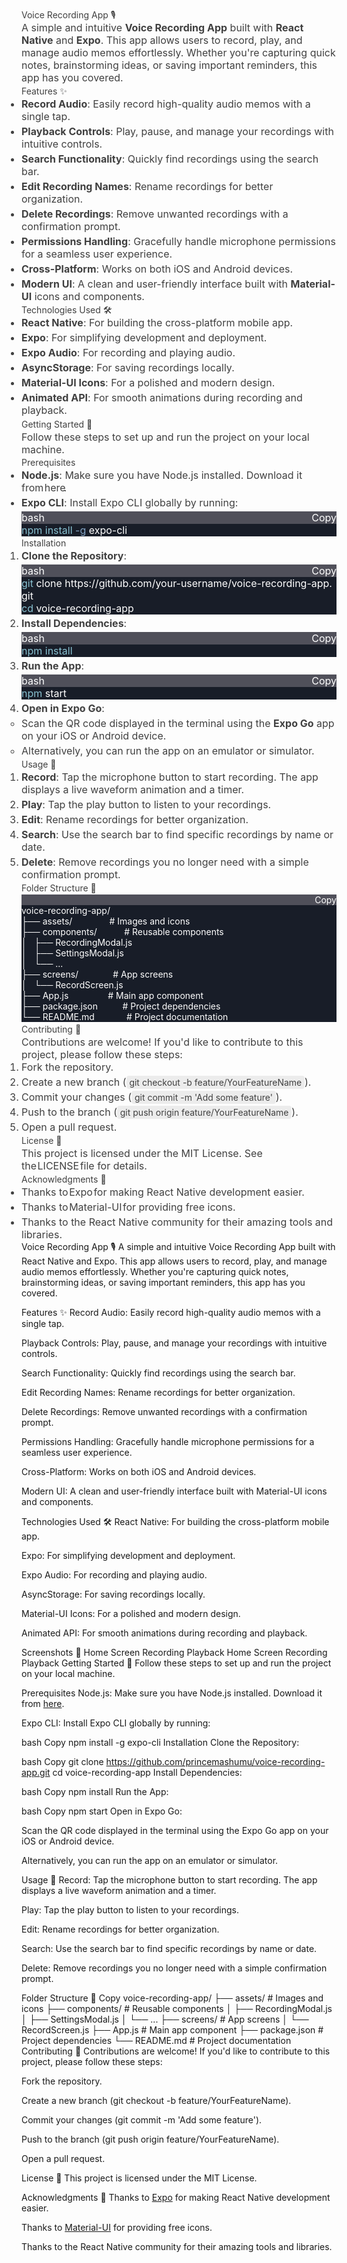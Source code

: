 <html>
<body>
<!--StartFragment--><h1 style="font-weight: var(--ds-font-weight-strong); font-size: calc(var(--ds-md-zoom)*24px); line-height: 1.5; margin: calc(var(--ds-md-zoom)*16px)0 calc(var(--ds-md-zoom)*12px)0; color: rgb(64, 64, 64); font-family: Inter, system-ui, -apple-system, BlinkMacSystemFont, &quot;Segoe UI&quot;, Roboto, &quot;Noto Sans&quot;, Ubuntu, Cantarell, &quot;Helvetica Neue&quot;, Oxygen, &quot;Open Sans&quot;, sans-serif; font-style: normal; font-variant-ligatures: normal; font-variant-caps: normal; letter-spacing: normal; orphans: 2; text-align: start; text-indent: 0px; text-transform: none; widows: 2; word-spacing: 0px; -webkit-text-stroke-width: 0px; white-space: normal; text-decoration-thickness: initial; text-decoration-style: initial; text-decoration-color: initial;">Voice Recording App 🎙️</h1><p style="margin: calc(var(--ds-md-zoom)*12px)0; font-size: 16.002px; line-height: var(--ds-md-line-height); color: rgb(64, 64, 64); font-family: Inter, system-ui, -apple-system, BlinkMacSystemFont, &quot;Segoe UI&quot;, Roboto, &quot;Noto Sans&quot;, Ubuntu, Cantarell, &quot;Helvetica Neue&quot;, Oxygen, &quot;Open Sans&quot;, sans-serif; font-style: normal; font-variant-ligatures: normal; font-variant-caps: normal; font-weight: 400; letter-spacing: normal; orphans: 2; text-align: start; text-indent: 0px; text-transform: none; widows: 2; word-spacing: 0px; -webkit-text-stroke-width: 0px; white-space: normal; text-decoration-thickness: initial; text-decoration-style: initial; text-decoration-color: initial;">A simple and intuitive<span> </span><strong>Voice Recording App</strong><span> </span>built with<span> </span><strong>React Native</strong><span> </span>and<span> </span><strong>Expo</strong>. This app allows users to record, play, and manage audio memos effortlessly. Whether you're capturing quick notes, brainstorming ideas, or saving important reminders, this app has you covered.</p><hr style="height: 1px; margin: calc(var(--ds-md-zoom)*12px)0; background: rgb(var(--ds-rgb-label-3)); border: none; display: block; color: rgb(64, 64, 64); font-family: Inter, system-ui, -apple-system, BlinkMacSystemFont, &quot;Segoe UI&quot;, Roboto, &quot;Noto Sans&quot;, Ubuntu, Cantarell, &quot;Helvetica Neue&quot;, Oxygen, &quot;Open Sans&quot;, sans-serif; font-size: 16.002px; font-style: normal; font-variant-ligatures: normal; font-variant-caps: normal; font-weight: 400; letter-spacing: normal; orphans: 2; text-align: start; text-indent: 0px; text-transform: none; widows: 2; word-spacing: 0px; -webkit-text-stroke-width: 0px; white-space: normal; text-decoration-thickness: initial; text-decoration-style: initial; text-decoration-color: initial;"><h2 style="font-weight: var(--ds-font-weight-strong); font-size: calc(var(--ds-md-zoom)*20px); line-height: 1.5; margin: calc(var(--ds-md-zoom)*16px)0 calc(var(--ds-md-zoom)*12px)0; color: rgb(64, 64, 64); font-family: Inter, system-ui, -apple-system, BlinkMacSystemFont, &quot;Segoe UI&quot;, Roboto, &quot;Noto Sans&quot;, Ubuntu, Cantarell, &quot;Helvetica Neue&quot;, Oxygen, &quot;Open Sans&quot;, sans-serif; font-style: normal; font-variant-ligatures: normal; font-variant-caps: normal; letter-spacing: normal; orphans: 2; text-align: start; text-indent: 0px; text-transform: none; widows: 2; word-spacing: 0px; -webkit-text-stroke-width: 0px; white-space: normal; text-decoration-thickness: initial; text-decoration-style: initial; text-decoration-color: initial;">Features ✨</h2><ul style="margin: calc(var(--ds-md-zoom)*12px)0; padding-left: calc(var(--ds-md-zoom)*24px); color: rgb(64, 64, 64); font-family: Inter, system-ui, -apple-system, BlinkMacSystemFont, &quot;Segoe UI&quot;, Roboto, &quot;Noto Sans&quot;, Ubuntu, Cantarell, &quot;Helvetica Neue&quot;, Oxygen, &quot;Open Sans&quot;, sans-serif; font-size: 16.002px; font-style: normal; font-variant-ligatures: normal; font-variant-caps: normal; font-weight: 400; letter-spacing: normal; orphans: 2; text-align: start; text-indent: 0px; text-transform: none; widows: 2; word-spacing: 0px; -webkit-text-stroke-width: 0px; white-space: normal; text-decoration-thickness: initial; text-decoration-style: initial; text-decoration-color: initial;"><li><p style="margin-top: 0px; margin-right: 0px; margin-bottom: 0px !important; margin-left: 0px; font-size: var(--ds-md-font-size); line-height: var(--ds-md-line-height);"><strong>Record Audio</strong>: Easily record high-quality audio memos with a single tap.</p></li><li style="margin-top: 4px;"><p style="margin-top: 0px; margin-right: 0px; margin-bottom: 0px !important; margin-left: 0px; font-size: var(--ds-md-font-size); line-height: var(--ds-md-line-height);"><strong>Playback Controls</strong>: Play, pause, and manage your recordings with intuitive controls.</p></li><li style="margin-top: 4px;"><p style="margin-top: 0px; margin-right: 0px; margin-bottom: 0px !important; margin-left: 0px; font-size: var(--ds-md-font-size); line-height: var(--ds-md-line-height);"><strong>Search Functionality</strong>: Quickly find recordings using the search bar.</p></li><li style="margin-top: 4px;"><p style="margin-top: 0px; margin-right: 0px; margin-bottom: 0px !important; margin-left: 0px; font-size: var(--ds-md-font-size); line-height: var(--ds-md-line-height);"><strong>Edit Recording Names</strong>: Rename recordings for better organization.</p></li><li style="margin-top: 4px;"><p style="margin-top: 0px; margin-right: 0px; margin-bottom: 0px !important; margin-left: 0px; font-size: var(--ds-md-font-size); line-height: var(--ds-md-line-height);"><strong>Delete Recordings</strong>: Remove unwanted recordings with a confirmation prompt.</p></li><li style="margin-top: 4px;"><p style="margin-top: 0px; margin-right: 0px; margin-bottom: 0px !important; margin-left: 0px; font-size: var(--ds-md-font-size); line-height: var(--ds-md-line-height);"><strong>Permissions Handling</strong>: Gracefully handle microphone permissions for a seamless user experience.</p></li><li style="margin-top: 4px;"><p style="margin-top: 0px; margin-right: 0px; margin-bottom: 0px !important; margin-left: 0px; font-size: var(--ds-md-font-size); line-height: var(--ds-md-line-height);"><strong>Cross-Platform</strong>: Works on both iOS and Android devices.</p></li><li style="margin-top: 4px;"><p style="margin-top: 0px; margin-right: 0px; margin-bottom: 0px !important; margin-left: 0px; font-size: var(--ds-md-font-size); line-height: var(--ds-md-line-height);"><strong>Modern UI</strong>: A clean and user-friendly interface built with<span> </span><strong>Material-UI</strong><span> </span>icons and components.</p></li></ul><hr style="height: 1px; margin: calc(var(--ds-md-zoom)*12px)0; background: rgb(var(--ds-rgb-label-3)); border: none; display: block; color: rgb(64, 64, 64); font-family: Inter, system-ui, -apple-system, BlinkMacSystemFont, &quot;Segoe UI&quot;, Roboto, &quot;Noto Sans&quot;, Ubuntu, Cantarell, &quot;Helvetica Neue&quot;, Oxygen, &quot;Open Sans&quot;, sans-serif; font-size: 16.002px; font-style: normal; font-variant-ligatures: normal; font-variant-caps: normal; font-weight: 400; letter-spacing: normal; orphans: 2; text-align: start; text-indent: 0px; text-transform: none; widows: 2; word-spacing: 0px; -webkit-text-stroke-width: 0px; white-space: normal; text-decoration-thickness: initial; text-decoration-style: initial; text-decoration-color: initial;"><h2 style="font-weight: var(--ds-font-weight-strong); font-size: calc(var(--ds-md-zoom)*20px); line-height: 1.5; margin: calc(var(--ds-md-zoom)*16px)0 calc(var(--ds-md-zoom)*12px)0; color: rgb(64, 64, 64); font-family: Inter, system-ui, -apple-system, BlinkMacSystemFont, &quot;Segoe UI&quot;, Roboto, &quot;Noto Sans&quot;, Ubuntu, Cantarell, &quot;Helvetica Neue&quot;, Oxygen, &quot;Open Sans&quot;, sans-serif; font-style: normal; font-variant-ligatures: normal; font-variant-caps: normal; letter-spacing: normal; orphans: 2; text-align: start; text-indent: 0px; text-transform: none; widows: 2; word-spacing: 0px; -webkit-text-stroke-width: 0px; white-space: normal; text-decoration-thickness: initial; text-decoration-style: initial; text-decoration-color: initial;">Technologies Used 🛠️</h2><ul style="margin: calc(var(--ds-md-zoom)*12px)0; padding-left: calc(var(--ds-md-zoom)*24px); color: rgb(64, 64, 64); font-family: Inter, system-ui, -apple-system, BlinkMacSystemFont, &quot;Segoe UI&quot;, Roboto, &quot;Noto Sans&quot;, Ubuntu, Cantarell, &quot;Helvetica Neue&quot;, Oxygen, &quot;Open Sans&quot;, sans-serif; font-size: 16.002px; font-style: normal; font-variant-ligatures: normal; font-variant-caps: normal; font-weight: 400; letter-spacing: normal; orphans: 2; text-align: start; text-indent: 0px; text-transform: none; widows: 2; word-spacing: 0px; -webkit-text-stroke-width: 0px; white-space: normal; text-decoration-thickness: initial; text-decoration-style: initial; text-decoration-color: initial;"><li><p style="margin-top: 0px; margin-right: 0px; margin-bottom: 0px !important; margin-left: 0px; font-size: var(--ds-md-font-size); line-height: var(--ds-md-line-height);"><strong>React Native</strong>: For building the cross-platform mobile app.</p></li><li style="margin-top: 4px;"><p style="margin-top: 0px; margin-right: 0px; margin-bottom: 0px !important; margin-left: 0px; font-size: var(--ds-md-font-size); line-height: var(--ds-md-line-height);"><strong>Expo</strong>: For simplifying development and deployment.</p></li><li style="margin-top: 4px;"><p style="margin-top: 0px; margin-right: 0px; margin-bottom: 0px !important; margin-left: 0px; font-size: var(--ds-md-font-size); line-height: var(--ds-md-line-height);"><strong>Expo Audio</strong>: For recording and playing audio.</p></li><li style="margin-top: 4px;"><p style="margin-top: 0px; margin-right: 0px; margin-bottom: 0px !important; margin-left: 0px; font-size: var(--ds-md-font-size); line-height: var(--ds-md-line-height);"><strong>AsyncStorage</strong>: For saving recordings locally.</p></li><li style="margin-top: 4px;"><p style="margin-top: 0px; margin-right: 0px; margin-bottom: 0px !important; margin-left: 0px; font-size: var(--ds-md-font-size); line-height: var(--ds-md-line-height);"><strong>Material-UI Icons</strong>: For a polished and modern design.</p></li><li style="margin-top: 4px;"><p style="margin-top: 0px; margin-right: 0px; margin-bottom: 0px !important; margin-left: 0px; font-size: var(--ds-md-font-size); line-height: var(--ds-md-line-height);"><strong>Animated API</strong>: For smooth animations during recording and playback.</p></li></ul><hr style="height: 1px; margin: calc(var(--ds-md-zoom)*12px)0; background: rgb(var(--ds-rgb-label-3)); border: none; display: block; color: rgb(64, 64, 64); font-family: Inter, system-ui, -apple-system, BlinkMacSystemFont, &quot;Segoe UI&quot;, Roboto, &quot;Noto Sans&quot;, Ubuntu, Cantarell, &quot;Helvetica Neue&quot;, Oxygen, &quot;Open Sans&quot;, sans-serif; font-size: 16.002px; font-style: normal; font-variant-ligatures: normal; font-variant-caps: normal; font-weight: 400; letter-spacing: normal; orphans: 2; text-align: start; text-indent: 0px; text-transform: none; widows: 2; word-spacing: 0px; -webkit-text-stroke-width: 0px; white-space: normal; text-decoration-thickness: initial; text-decoration-style: initial; text-decoration-color: initial;"><h2 style="font-weight: var(--ds-font-weight-strong); font-size: calc(var(--ds-md-zoom)*20px); line-height: 1.5; margin: calc(var(--ds-md-zoom)*16px)0 calc(var(--ds-md-zoom)*12px)0; color: rgb(64, 64, 64); font-family: Inter, system-ui, -apple-system, BlinkMacSystemFont, &quot;Segoe UI&quot;, Roboto, &quot;Noto Sans&quot;, Ubuntu, Cantarell, &quot;Helvetica Neue&quot;, Oxygen, &quot;Open Sans&quot;, sans-serif; font-style: normal; font-variant-ligatures: normal; font-variant-caps: normal; letter-spacing: normal; orphans: 2; text-align: start; text-indent: 0px; text-transform: none; widows: 2; word-spacing: 0px; -webkit-text-stroke-width: 0px; white-space: normal; text-decoration-thickness: initial; text-decoration-style: initial; text-decoration-color: initial;">

<hr style="height: 1px; margin: calc(var(--ds-md-zoom)*12px)0; background: rgb(var(--ds-rgb-label-3)); border: none; display: block; color: rgb(64, 64, 64); font-family: Inter, system-ui, -apple-system, BlinkMacSystemFont, &quot;Segoe UI&quot;, Roboto, &quot;Noto Sans&quot;, Ubuntu, Cantarell, &quot;Helvetica Neue&quot;, Oxygen, &quot;Open Sans&quot;, sans-serif; font-size: 16.002px; font-style: normal; font-variant-ligatures: normal; font-variant-caps: normal; font-weight: 400; letter-spacing: normal; orphans: 2; text-align: start; text-indent: 0px; text-transform: none; widows: 2; word-spacing: 0px; -webkit-text-stroke-width: 0px; white-space: normal; text-decoration-thickness: initial; text-decoration-style: initial; text-decoration-color: initial;"><h2 style="font-weight: var(--ds-font-weight-strong); font-size: calc(var(--ds-md-zoom)*20px); line-height: 1.5; margin: calc(var(--ds-md-zoom)*16px)0 calc(var(--ds-md-zoom)*12px)0; color: rgb(64, 64, 64); font-family: Inter, system-ui, -apple-system, BlinkMacSystemFont, &quot;Segoe UI&quot;, Roboto, &quot;Noto Sans&quot;, Ubuntu, Cantarell, &quot;Helvetica Neue&quot;, Oxygen, &quot;Open Sans&quot;, sans-serif; font-style: normal; font-variant-ligatures: normal; font-variant-caps: normal; letter-spacing: normal; orphans: 2; text-align: start; text-indent: 0px; text-transform: none; widows: 2; word-spacing: 0px; -webkit-text-stroke-width: 0px; white-space: normal; text-decoration-thickness: initial; text-decoration-style: initial; text-decoration-color: initial;">Getting Started 🚀</h2><p style="margin: calc(var(--ds-md-zoom)*12px)0; font-size: 16.002px; line-height: var(--ds-md-line-height); color: rgb(64, 64, 64); font-family: Inter, system-ui, -apple-system, BlinkMacSystemFont, &quot;Segoe UI&quot;, Roboto, &quot;Noto Sans&quot;, Ubuntu, Cantarell, &quot;Helvetica Neue&quot;, Oxygen, &quot;Open Sans&quot;, sans-serif; font-style: normal; font-variant-ligatures: normal; font-variant-caps: normal; font-weight: 400; letter-spacing: normal; orphans: 2; text-align: start; text-indent: 0px; text-transform: none; widows: 2; word-spacing: 0px; -webkit-text-stroke-width: 0px; white-space: normal; text-decoration-thickness: initial; text-decoration-style: initial; text-decoration-color: initial;">Follow these steps to set up and run the project on your local machine.</p><h3 style="font-weight: var(--ds-font-weight-strong); font-size: calc(var(--ds-md-zoom)*16px); line-height: 1.5; margin: calc(var(--ds-md-zoom)*16px)0 calc(var(--ds-md-zoom)*12px)0; color: rgb(64, 64, 64); font-family: Inter, system-ui, -apple-system, BlinkMacSystemFont, &quot;Segoe UI&quot;, Roboto, &quot;Noto Sans&quot;, Ubuntu, Cantarell, &quot;Helvetica Neue&quot;, Oxygen, &quot;Open Sans&quot;, sans-serif; font-style: normal; font-variant-ligatures: normal; font-variant-caps: normal; letter-spacing: normal; orphans: 2; text-align: start; text-indent: 0px; text-transform: none; widows: 2; word-spacing: 0px; -webkit-text-stroke-width: 0px; white-space: normal; text-decoration-thickness: initial; text-decoration-style: initial; text-decoration-color: initial;">Prerequisites</h3><ul style="margin: calc(var(--ds-md-zoom)*12px)0; padding-left: calc(var(--ds-md-zoom)*24px); color: rgb(64, 64, 64); font-family: Inter, system-ui, -apple-system, BlinkMacSystemFont, &quot;Segoe UI&quot;, Roboto, &quot;Noto Sans&quot;, Ubuntu, Cantarell, &quot;Helvetica Neue&quot;, Oxygen, &quot;Open Sans&quot;, sans-serif; font-size: 16.002px; font-style: normal; font-variant-ligatures: normal; font-variant-caps: normal; font-weight: 400; letter-spacing: normal; orphans: 2; text-align: start; text-indent: 0px; text-transform: none; widows: 2; word-spacing: 0px; -webkit-text-stroke-width: 0px; white-space: normal; text-decoration-thickness: initial; text-decoration-style: initial; text-decoration-color: initial;"><li><p style="margin-top: 0px; margin-right: 0px; margin-bottom: 0px !important; margin-left: 0px; font-size: var(--ds-md-font-size); line-height: var(--ds-md-line-height);"><strong>Node.js</strong>: Make sure you have Node.js installed. Download it from<span> </span><a href="https://nodejs.org/" target="_blank" rel="noreferrer" style="color: rgb(var(--ds-rgb-link)); transition: box-shadow var(--ds-transition-duration)var(--ds-ease-in-out); border-radius: calc(var(--ds-md-zoom)*6px); border-left: 3px solid rgba(var(--ds-rgba-transparent)); border-right: 3px solid rgba(var(--ds-rgba-transparent)); border-top: 2px solid rgba(var(--ds-rgba-transparent)); border-bottom: 2px solid rgba(var(--ds-rgba-transparent)); margin-left: -3px; margin-right: -3px; text-decoration: none; position: relative;">here</a>.</p></li><li style="margin-top: 4px;"><p style="margin: 0px 0px 4px; font-size: var(--ds-md-font-size); line-height: var(--ds-md-line-height);"><strong>Expo CLI</strong>: Install Expo CLI globally by running:</p><div class="md-code-block" bis_skin_checked="1" style="--ds-md-code-block-font-size: calc(var(--ds-md-zoom)*var(--ds-font-size-xsp)); border-radius: calc(var(--ds-md-zoom)*10px); font-size: var(--ds-md-code-block-font-size); line-height: calc(var(--ds-md-code-block-font-size)*1.6); color: rgb(255, 255, 255); background: rgb(24, 29, 40); margin-bottom: 0px;"><div class="md-code-block-banner-wrap" bis_skin_checked="1" style="background-color: rgb(255, 255, 255); position: sticky; top: 0px;"><div class="md-code-block-banner" bis_skin_checked="1" style="padding: calc(var(--ds-md-zoom)*8px)calc(var(--ds-md-zoom)*12px); color: rgb(255, 255, 255); font-size: var(--ds-md-code-block-font-size); line-height: var(--ds-md-code-block-font-size); border-top-left-radius: calc(var(--ds-md-zoom)*10px); border-top-right-radius: calc(var(--ds-md-zoom)*10px); background: rgb(80, 80, 90); justify-content: space-between; display: flex;"><div class="md-code-block-infostring" bis_skin_checked="1">bash</div><div class="md-code-block-action" bis_skin_checked="1" style="align-items: center; display: flex;"><div class="ds-markdown-code-copy-button" bis_skin_checked="1" style="background-color: rgba(var(--ds-rgba-transparent)); color: inherit; cursor: pointer; border: none; margin: 0px; padding: 0px;">Copy</div></div></div></div><pre style="margin: 0px !important; font-family: var(--ds-font-family-code); overflow: auto; padding: calc(var(--ds-md-zoom)*8px)calc(var(--ds-md-zoom)*12px); white-space: pre-wrap; word-break: break-all;"><span class="token function" style="color: rgb(136, 192, 208);">npm</span> <span class="token function" style="color: rgb(136, 192, 208);">install</span> <span class="token parameter variable" style="color: rgb(129, 161, 193);">-g</span> expo-cli</pre></div></li></ul><h3 style="font-weight: var(--ds-font-weight-strong); font-size: calc(var(--ds-md-zoom)*16px); line-height: 1.5; margin: calc(var(--ds-md-zoom)*16px)0 calc(var(--ds-md-zoom)*12px)0; color: rgb(64, 64, 64); font-family: Inter, system-ui, -apple-system, BlinkMacSystemFont, &quot;Segoe UI&quot;, Roboto, &quot;Noto Sans&quot;, Ubuntu, Cantarell, &quot;Helvetica Neue&quot;, Oxygen, &quot;Open Sans&quot;, sans-serif; font-style: normal; font-variant-ligatures: normal; font-variant-caps: normal; letter-spacing: normal; orphans: 2; text-align: start; text-indent: 0px; text-transform: none; widows: 2; word-spacing: 0px; -webkit-text-stroke-width: 0px; white-space: normal; text-decoration-thickness: initial; text-decoration-style: initial; text-decoration-color: initial;">Installation</h3><ol style="margin: calc(var(--ds-md-zoom)*12px)0; padding-left: calc(var(--ds-md-zoom)*24px); color: rgb(64, 64, 64); font-family: Inter, system-ui, -apple-system, BlinkMacSystemFont, &quot;Segoe UI&quot;, Roboto, &quot;Noto Sans&quot;, Ubuntu, Cantarell, &quot;Helvetica Neue&quot;, Oxygen, &quot;Open Sans&quot;, sans-serif; font-size: 16.002px; font-style: normal; font-variant-ligatures: normal; font-variant-caps: normal; font-weight: 400; letter-spacing: normal; orphans: 2; text-align: start; text-indent: 0px; text-transform: none; widows: 2; word-spacing: 0px; -webkit-text-stroke-width: 0px; white-space: normal; text-decoration-thickness: initial; text-decoration-style: initial; text-decoration-color: initial;"><li><p style="margin: 0px 0px 4px; font-size: var(--ds-md-font-size); line-height: var(--ds-md-line-height);"><strong>Clone the Repository</strong>:</p><div class="md-code-block" bis_skin_checked="1" style="--ds-md-code-block-font-size: calc(var(--ds-md-zoom)*var(--ds-font-size-xsp)); border-radius: calc(var(--ds-md-zoom)*10px); font-size: var(--ds-md-code-block-font-size); line-height: calc(var(--ds-md-code-block-font-size)*1.6); color: rgb(255, 255, 255); background: rgb(24, 29, 40); margin-bottom: 0px;"><div class="md-code-block-banner-wrap" bis_skin_checked="1" style="background-color: rgb(255, 255, 255); position: sticky; top: 0px;"><div class="md-code-block-banner" bis_skin_checked="1" style="padding: calc(var(--ds-md-zoom)*8px)calc(var(--ds-md-zoom)*12px); color: rgb(255, 255, 255); font-size: var(--ds-md-code-block-font-size); line-height: var(--ds-md-code-block-font-size); border-top-left-radius: calc(var(--ds-md-zoom)*10px); border-top-right-radius: calc(var(--ds-md-zoom)*10px); background: rgb(80, 80, 90); justify-content: space-between; display: flex;"><div class="md-code-block-infostring" bis_skin_checked="1">bash</div><div class="md-code-block-action" bis_skin_checked="1" style="align-items: center; display: flex;"><div class="ds-markdown-code-copy-button" bis_skin_checked="1" style="background-color: rgba(var(--ds-rgba-transparent)); color: inherit; cursor: pointer; border: none; margin: 0px; padding: 0px;">Copy</div></div></div></div><pre style="margin: 0px !important; font-family: var(--ds-font-family-code); overflow: auto; padding: calc(var(--ds-md-zoom)*8px)calc(var(--ds-md-zoom)*12px); white-space: pre-wrap; word-break: break-all;"><span class="token function" style="color: rgb(136, 192, 208);">git</span> clone https://github.com/your-username/voice-recording-app.git
<span class="token builtin class-name" style="color: rgb(136, 192, 208);">cd</span> voice-recording-app</pre></div></li><li style="margin-top: 4px;"><p style="margin: 0px 0px 4px; font-size: var(--ds-md-font-size); line-height: var(--ds-md-line-height);"><strong>Install Dependencies</strong>:</p><div class="md-code-block" bis_skin_checked="1" style="--ds-md-code-block-font-size: calc(var(--ds-md-zoom)*var(--ds-font-size-xsp)); border-radius: calc(var(--ds-md-zoom)*10px); font-size: var(--ds-md-code-block-font-size); line-height: calc(var(--ds-md-code-block-font-size)*1.6); color: rgb(255, 255, 255); background: rgb(24, 29, 40); margin-bottom: 0px;"><div class="md-code-block-banner-wrap" bis_skin_checked="1" style="background-color: rgb(255, 255, 255); position: sticky; top: 0px;"><div class="md-code-block-banner" bis_skin_checked="1" style="padding: calc(var(--ds-md-zoom)*8px)calc(var(--ds-md-zoom)*12px); color: rgb(255, 255, 255); font-size: var(--ds-md-code-block-font-size); line-height: var(--ds-md-code-block-font-size); border-top-left-radius: calc(var(--ds-md-zoom)*10px); border-top-right-radius: calc(var(--ds-md-zoom)*10px); background: rgb(80, 80, 90); justify-content: space-between; display: flex;"><div class="md-code-block-infostring" bis_skin_checked="1">bash</div><div class="md-code-block-action" bis_skin_checked="1" style="align-items: center; display: flex;"><div class="ds-markdown-code-copy-button" bis_skin_checked="1" style="background-color: rgba(var(--ds-rgba-transparent)); color: inherit; cursor: pointer; border: none; margin: 0px; padding: 0px;">Copy</div></div></div></div><pre style="margin: 0px !important; font-family: var(--ds-font-family-code); overflow: auto; padding: calc(var(--ds-md-zoom)*8px)calc(var(--ds-md-zoom)*12px); white-space: pre-wrap; word-break: break-all;"><span class="token function" style="color: rgb(136, 192, 208);">npm</span> <span class="token function" style="color: rgb(136, 192, 208);">install</span></pre></div></li><li style="margin-top: 4px;"><p style="margin: 0px 0px 4px; font-size: var(--ds-md-font-size); line-height: var(--ds-md-line-height);"><strong>Run the App</strong>:</p><div class="md-code-block" bis_skin_checked="1" style="--ds-md-code-block-font-size: calc(var(--ds-md-zoom)*var(--ds-font-size-xsp)); border-radius: calc(var(--ds-md-zoom)*10px); font-size: var(--ds-md-code-block-font-size); line-height: calc(var(--ds-md-code-block-font-size)*1.6); color: rgb(255, 255, 255); background: rgb(24, 29, 40); margin-bottom: 0px;"><div class="md-code-block-banner-wrap" bis_skin_checked="1" style="background-color: rgb(255, 255, 255); position: sticky; top: 0px;"><div class="md-code-block-banner" bis_skin_checked="1" style="padding: calc(var(--ds-md-zoom)*8px)calc(var(--ds-md-zoom)*12px); color: rgb(255, 255, 255); font-size: var(--ds-md-code-block-font-size); line-height: var(--ds-md-code-block-font-size); border-top-left-radius: calc(var(--ds-md-zoom)*10px); border-top-right-radius: calc(var(--ds-md-zoom)*10px); background: rgb(80, 80, 90); justify-content: space-between; display: flex;"><div class="md-code-block-infostring" bis_skin_checked="1">bash</div><div class="md-code-block-action" bis_skin_checked="1" style="align-items: center; display: flex;"><div class="ds-markdown-code-copy-button" bis_skin_checked="1" style="background-color: rgba(var(--ds-rgba-transparent)); color: inherit; cursor: pointer; border: none; margin: 0px; padding: 0px;">Copy</div></div></div></div><pre style="margin: 0px !important; font-family: var(--ds-font-family-code); overflow: auto; padding: calc(var(--ds-md-zoom)*8px)calc(var(--ds-md-zoom)*12px); white-space: pre-wrap; word-break: break-all;"><span class="token function" style="color: rgb(136, 192, 208);">npm</span> start</pre></div></li><li style="margin-top: 4px;"><p style="margin: 0px 0px 4px; font-size: var(--ds-md-font-size); line-height: var(--ds-md-line-height);"><strong>Open in Expo Go</strong>:</p><ul style="margin-top: 4px; margin-right: ; margin-bottom: 0px; margin-left: ; padding-left: calc(var(--ds-md-zoom)*24px);"><li><p style="margin-top: 0px; margin-right: 0px; margin-bottom: 0px !important; margin-left: 0px; font-size: var(--ds-md-font-size); line-height: var(--ds-md-line-height);">Scan the QR code displayed in the terminal using the<span> </span><strong>Expo Go</strong><span> </span>app on your iOS or Android device.</p></li><li style="margin-top: 4px;"><p style="margin-top: 0px; margin-right: 0px; margin-bottom: 0px !important; margin-left: 0px; font-size: var(--ds-md-font-size); line-height: var(--ds-md-line-height);">Alternatively, you can run the app on an emulator or simulator.</p></li></ul></li></ol><hr style="height: 1px; margin: calc(var(--ds-md-zoom)*12px)0; background: rgb(var(--ds-rgb-label-3)); border: none; display: block; color: rgb(64, 64, 64); font-family: Inter, system-ui, -apple-system, BlinkMacSystemFont, &quot;Segoe UI&quot;, Roboto, &quot;Noto Sans&quot;, Ubuntu, Cantarell, &quot;Helvetica Neue&quot;, Oxygen, &quot;Open Sans&quot;, sans-serif; font-size: 16.002px; font-style: normal; font-variant-ligatures: normal; font-variant-caps: normal; font-weight: 400; letter-spacing: normal; orphans: 2; text-align: start; text-indent: 0px; text-transform: none; widows: 2; word-spacing: 0px; -webkit-text-stroke-width: 0px; white-space: normal; text-decoration-thickness: initial; text-decoration-style: initial; text-decoration-color: initial;"><h2 style="font-weight: var(--ds-font-weight-strong); font-size: calc(var(--ds-md-zoom)*20px); line-height: 1.5; margin: calc(var(--ds-md-zoom)*16px)0 calc(var(--ds-md-zoom)*12px)0; color: rgb(64, 64, 64); font-family: Inter, system-ui, -apple-system, BlinkMacSystemFont, &quot;Segoe UI&quot;, Roboto, &quot;Noto Sans&quot;, Ubuntu, Cantarell, &quot;Helvetica Neue&quot;, Oxygen, &quot;Open Sans&quot;, sans-serif; font-style: normal; font-variant-ligatures: normal; font-variant-caps: normal; letter-spacing: normal; orphans: 2; text-align: start; text-indent: 0px; text-transform: none; widows: 2; word-spacing: 0px; -webkit-text-stroke-width: 0px; white-space: normal; text-decoration-thickness: initial; text-decoration-style: initial; text-decoration-color: initial;">Usage 🎨</h2><ol style="margin: calc(var(--ds-md-zoom)*12px)0; padding-left: calc(var(--ds-md-zoom)*24px); color: rgb(64, 64, 64); font-family: Inter, system-ui, -apple-system, BlinkMacSystemFont, &quot;Segoe UI&quot;, Roboto, &quot;Noto Sans&quot;, Ubuntu, Cantarell, &quot;Helvetica Neue&quot;, Oxygen, &quot;Open Sans&quot;, sans-serif; font-size: 16.002px; font-style: normal; font-variant-ligatures: normal; font-variant-caps: normal; font-weight: 400; letter-spacing: normal; orphans: 2; text-align: start; text-indent: 0px; text-transform: none; widows: 2; word-spacing: 0px; -webkit-text-stroke-width: 0px; white-space: normal; text-decoration-thickness: initial; text-decoration-style: initial; text-decoration-color: initial;"><li><p style="margin-top: 0px; margin-right: 0px; margin-bottom: 0px !important; margin-left: 0px; font-size: var(--ds-md-font-size); line-height: var(--ds-md-line-height);"><strong>Record</strong>: Tap the microphone button to start recording. The app displays a live waveform animation and a timer.</p></li><li style="margin-top: 4px;"><p style="margin-top: 0px; margin-right: 0px; margin-bottom: 0px !important; margin-left: 0px; font-size: var(--ds-md-font-size); line-height: var(--ds-md-line-height);"><strong>Play</strong>: Tap the play button to listen to your recordings.</p></li><li style="margin-top: 4px;"><p style="margin-top: 0px; margin-right: 0px; margin-bottom: 0px !important; margin-left: 0px; font-size: var(--ds-md-font-size); line-height: var(--ds-md-line-height);"><strong>Edit</strong>: Rename recordings for better organization.</p></li><li style="margin-top: 4px;"><p style="margin-top: 0px; margin-right: 0px; margin-bottom: 0px !important; margin-left: 0px; font-size: var(--ds-md-font-size); line-height: var(--ds-md-line-height);"><strong>Search</strong>: Use the search bar to find specific recordings by name or date.</p></li><li style="margin-top: 4px;"><p style="margin-top: 0px; margin-right: 0px; margin-bottom: 0px !important; margin-left: 0px; font-size: var(--ds-md-font-size); line-height: var(--ds-md-line-height);"><strong>Delete</strong>: Remove recordings you no longer need with a simple confirmation prompt.</p></li></ol><hr style="height: 1px; margin: calc(var(--ds-md-zoom)*12px)0; background: rgb(var(--ds-rgb-label-3)); border: none; display: block; color: rgb(64, 64, 64); font-family: Inter, system-ui, -apple-system, BlinkMacSystemFont, &quot;Segoe UI&quot;, Roboto, &quot;Noto Sans&quot;, Ubuntu, Cantarell, &quot;Helvetica Neue&quot;, Oxygen, &quot;Open Sans&quot;, sans-serif; font-size: 16.002px; font-style: normal; font-variant-ligatures: normal; font-variant-caps: normal; font-weight: 400; letter-spacing: normal; orphans: 2; text-align: start; text-indent: 0px; text-transform: none; widows: 2; word-spacing: 0px; -webkit-text-stroke-width: 0px; white-space: normal; text-decoration-thickness: initial; text-decoration-style: initial; text-decoration-color: initial;"><h2 style="font-weight: var(--ds-font-weight-strong); font-size: calc(var(--ds-md-zoom)*20px); line-height: 1.5; margin: calc(var(--ds-md-zoom)*16px)0 calc(var(--ds-md-zoom)*12px)0; color: rgb(64, 64, 64); font-family: Inter, system-ui, -apple-system, BlinkMacSystemFont, &quot;Segoe UI&quot;, Roboto, &quot;Noto Sans&quot;, Ubuntu, Cantarell, &quot;Helvetica Neue&quot;, Oxygen, &quot;Open Sans&quot;, sans-serif; font-style: normal; font-variant-ligatures: normal; font-variant-caps: normal; letter-spacing: normal; orphans: 2; text-align: start; text-indent: 0px; text-transform: none; widows: 2; word-spacing: 0px; -webkit-text-stroke-width: 0px; white-space: normal; text-decoration-thickness: initial; text-decoration-style: initial; text-decoration-color: initial;">Folder Structure 📂</h2><div class="md-code-block" bis_skin_checked="1" style="--ds-md-code-block-font-size: calc(var(--ds-md-zoom)*var(--ds-font-size-xsp)); border-radius: calc(var(--ds-md-zoom)*10px); font-size: var(--ds-md-code-block-font-size); line-height: calc(var(--ds-md-code-block-font-size)*1.6); color: rgb(255, 255, 255); background: rgb(24, 29, 40); margin-bottom: calc(var(--ds-md-zoom)*10px); font-family: Inter, system-ui, -apple-system, BlinkMacSystemFont, &quot;Segoe UI&quot;, Roboto, &quot;Noto Sans&quot;, Ubuntu, Cantarell, &quot;Helvetica Neue&quot;, Oxygen, &quot;Open Sans&quot;, sans-serif; font-style: normal; font-variant-ligatures: normal; font-variant-caps: normal; font-weight: 400; letter-spacing: normal; orphans: 2; text-align: start; text-indent: 0px; text-transform: none; widows: 2; word-spacing: 0px; -webkit-text-stroke-width: 0px; white-space: normal; text-decoration-thickness: initial; text-decoration-style: initial; text-decoration-color: initial;"><div class="md-code-block-banner-wrap" bis_skin_checked="1" style="background-color: rgb(255, 255, 255); position: sticky; top: 0px;"><div class="md-code-block-banner" bis_skin_checked="1" style="padding: calc(var(--ds-md-zoom)*8px)calc(var(--ds-md-zoom)*12px); color: rgb(255, 255, 255); font-size: var(--ds-md-code-block-font-size); line-height: var(--ds-md-code-block-font-size); border-top-left-radius: calc(var(--ds-md-zoom)*10px); border-top-right-radius: calc(var(--ds-md-zoom)*10px); background: rgb(80, 80, 90); justify-content: space-between; display: flex;"><div class="md-code-block-infostring" bis_skin_checked="1"></div><div class="md-code-block-action" bis_skin_checked="1" style="align-items: center; display: flex;"><div class="ds-markdown-code-copy-button" bis_skin_checked="1" style="background-color: rgba(var(--ds-rgba-transparent)); color: inherit; cursor: pointer; border: none; margin: 0px; padding: 0px;">Copy</div></div></div></div><pre style="margin: 0px !important; font-family: var(--ds-font-family-code); overflow: auto; padding: calc(var(--ds-md-zoom)*8px)calc(var(--ds-md-zoom)*12px); white-space: pre-wrap; word-break: break-all;">voice-recording-app/
├── assets/               # Images and icons
├── components/           # Reusable components
│   ├── RecordingModal.js
│   ├── SettingsModal.js
│   └── ...
├── screens/              # App screens
│   └── RecordScreen.js
├── App.js                # Main app component
├── package.json          # Project dependencies
└── README.md             # Project documentation</pre></div><hr style="height: 1px; margin: calc(var(--ds-md-zoom)*12px)0; background: rgb(var(--ds-rgb-label-3)); border: none; display: block; color: rgb(64, 64, 64); font-family: Inter, system-ui, -apple-system, BlinkMacSystemFont, &quot;Segoe UI&quot;, Roboto, &quot;Noto Sans&quot;, Ubuntu, Cantarell, &quot;Helvetica Neue&quot;, Oxygen, &quot;Open Sans&quot;, sans-serif; font-size: 16.002px; font-style: normal; font-variant-ligatures: normal; font-variant-caps: normal; font-weight: 400; letter-spacing: normal; orphans: 2; text-align: start; text-indent: 0px; text-transform: none; widows: 2; word-spacing: 0px; -webkit-text-stroke-width: 0px; white-space: normal; text-decoration-thickness: initial; text-decoration-style: initial; text-decoration-color: initial;"><h2 style="font-weight: var(--ds-font-weight-strong); font-size: calc(var(--ds-md-zoom)*20px); line-height: 1.5; margin: calc(var(--ds-md-zoom)*16px)0 calc(var(--ds-md-zoom)*12px)0; color: rgb(64, 64, 64); font-family: Inter, system-ui, -apple-system, BlinkMacSystemFont, &quot;Segoe UI&quot;, Roboto, &quot;Noto Sans&quot;, Ubuntu, Cantarell, &quot;Helvetica Neue&quot;, Oxygen, &quot;Open Sans&quot;, sans-serif; font-style: normal; font-variant-ligatures: normal; font-variant-caps: normal; letter-spacing: normal; orphans: 2; text-align: start; text-indent: 0px; text-transform: none; widows: 2; word-spacing: 0px; -webkit-text-stroke-width: 0px; white-space: normal; text-decoration-thickness: initial; text-decoration-style: initial; text-decoration-color: initial;">Contributing 🤝</h2><p style="margin: calc(var(--ds-md-zoom)*12px)0; font-size: 16.002px; line-height: var(--ds-md-line-height); color: rgb(64, 64, 64); font-family: Inter, system-ui, -apple-system, BlinkMacSystemFont, &quot;Segoe UI&quot;, Roboto, &quot;Noto Sans&quot;, Ubuntu, Cantarell, &quot;Helvetica Neue&quot;, Oxygen, &quot;Open Sans&quot;, sans-serif; font-style: normal; font-variant-ligatures: normal; font-variant-caps: normal; font-weight: 400; letter-spacing: normal; orphans: 2; text-align: start; text-indent: 0px; text-transform: none; widows: 2; word-spacing: 0px; -webkit-text-stroke-width: 0px; white-space: normal; text-decoration-thickness: initial; text-decoration-style: initial; text-decoration-color: initial;">Contributions are welcome! If you'd like to contribute to this project, please follow these steps:</p><ol style="margin: calc(var(--ds-md-zoom)*12px)0; padding-left: calc(var(--ds-md-zoom)*24px); color: rgb(64, 64, 64); font-family: Inter, system-ui, -apple-system, BlinkMacSystemFont, &quot;Segoe UI&quot;, Roboto, &quot;Noto Sans&quot;, Ubuntu, Cantarell, &quot;Helvetica Neue&quot;, Oxygen, &quot;Open Sans&quot;, sans-serif; font-size: 16.002px; font-style: normal; font-variant-ligatures: normal; font-variant-caps: normal; font-weight: 400; letter-spacing: normal; orphans: 2; text-align: start; text-indent: 0px; text-transform: none; widows: 2; word-spacing: 0px; -webkit-text-stroke-width: 0px; white-space: normal; text-decoration-thickness: initial; text-decoration-style: initial; text-decoration-color: initial;"><li><p style="margin-top: 0px; margin-right: 0px; margin-bottom: 0px !important; margin-left: 0px; font-size: var(--ds-md-font-size); line-height: var(--ds-md-line-height);">Fork the repository.</p></li><li style="margin-top: 4px;"><p style="margin-top: 0px; margin-right: 0px; margin-bottom: 0px !important; margin-left: 0px; font-size: var(--ds-md-font-size); line-height: var(--ds-md-line-height);">Create a new branch (<code style="font-size: 0.875em; font-weight: var(--ds-font-weight-strong); font-family: var(--ds-font-family-code); background-color: var(--ds-md-inline-code-color,#ececec); border-radius: 4px; padding: 0.15rem 0.3rem;">git checkout -b feature/YourFeatureName</code>).</p></li><li style="margin-top: 4px;"><p style="margin-top: 0px; margin-right: 0px; margin-bottom: 0px !important; margin-left: 0px; font-size: var(--ds-md-font-size); line-height: var(--ds-md-line-height);">Commit your changes (<code style="font-size: 0.875em; font-weight: var(--ds-font-weight-strong); font-family: var(--ds-font-family-code); background-color: var(--ds-md-inline-code-color,#ececec); border-radius: 4px; padding: 0.15rem 0.3rem;">git commit -m 'Add some feature'</code>).</p></li><li style="margin-top: 4px;"><p style="margin-top: 0px; margin-right: 0px; margin-bottom: 0px !important; margin-left: 0px; font-size: var(--ds-md-font-size); line-height: var(--ds-md-line-height);">Push to the branch (<code style="font-size: 0.875em; font-weight: var(--ds-font-weight-strong); font-family: var(--ds-font-family-code); background-color: var(--ds-md-inline-code-color,#ececec); border-radius: 4px; padding: 0.15rem 0.3rem;">git push origin feature/YourFeatureName</code>).</p></li><li style="margin-top: 4px;"><p style="margin-top: 0px; margin-right: 0px; margin-bottom: 0px !important; margin-left: 0px; font-size: var(--ds-md-font-size); line-height: var(--ds-md-line-height);">Open a pull request.</p></li></ol><hr style="height: 1px; margin: calc(var(--ds-md-zoom)*12px)0; background: rgb(var(--ds-rgb-label-3)); border: none; display: block; color: rgb(64, 64, 64); font-family: Inter, system-ui, -apple-system, BlinkMacSystemFont, &quot;Segoe UI&quot;, Roboto, &quot;Noto Sans&quot;, Ubuntu, Cantarell, &quot;Helvetica Neue&quot;, Oxygen, &quot;Open Sans&quot;, sans-serif; font-size: 16.002px; font-style: normal; font-variant-ligatures: normal; font-variant-caps: normal; font-weight: 400; letter-spacing: normal; orphans: 2; text-align: start; text-indent: 0px; text-transform: none; widows: 2; word-spacing: 0px; -webkit-text-stroke-width: 0px; white-space: normal; text-decoration-thickness: initial; text-decoration-style: initial; text-decoration-color: initial;"><h2 style="font-weight: var(--ds-font-weight-strong); font-size: calc(var(--ds-md-zoom)*20px); line-height: 1.5; margin: calc(var(--ds-md-zoom)*16px)0 calc(var(--ds-md-zoom)*12px)0; color: rgb(64, 64, 64); font-family: Inter, system-ui, -apple-system, BlinkMacSystemFont, &quot;Segoe UI&quot;, Roboto, &quot;Noto Sans&quot;, Ubuntu, Cantarell, &quot;Helvetica Neue&quot;, Oxygen, &quot;Open Sans&quot;, sans-serif; font-style: normal; font-variant-ligatures: normal; font-variant-caps: normal; letter-spacing: normal; orphans: 2; text-align: start; text-indent: 0px; text-transform: none; widows: 2; word-spacing: 0px; -webkit-text-stroke-width: 0px; white-space: normal; text-decoration-thickness: initial; text-decoration-style: initial; text-decoration-color: initial;">License 📄</h2><p style="margin: calc(var(--ds-md-zoom)*12px)0; font-size: 16.002px; line-height: var(--ds-md-line-height); color: rgb(64, 64, 64); font-family: Inter, system-ui, -apple-system, BlinkMacSystemFont, &quot;Segoe UI&quot;, Roboto, &quot;Noto Sans&quot;, Ubuntu, Cantarell, &quot;Helvetica Neue&quot;, Oxygen, &quot;Open Sans&quot;, sans-serif; font-style: normal; font-variant-ligatures: normal; font-variant-caps: normal; font-weight: 400; letter-spacing: normal; orphans: 2; text-align: start; text-indent: 0px; text-transform: none; widows: 2; word-spacing: 0px; -webkit-text-stroke-width: 0px; white-space: normal; text-decoration-thickness: initial; text-decoration-style: initial; text-decoration-color: initial;">This project is licensed under the MIT License. See the<span> </span><a href="https://chat.deepseek.com/a/chat/s/LICENSE" target="_blank" rel="noreferrer" style="color: rgb(var(--ds-rgb-link)); transition: box-shadow var(--ds-transition-duration)var(--ds-ease-in-out); border-radius: calc(var(--ds-md-zoom)*6px); border-left: 3px solid rgba(var(--ds-rgba-transparent)); border-right: 3px solid rgba(var(--ds-rgba-transparent)); border-top: 2px solid rgba(var(--ds-rgba-transparent)); border-bottom: 2px solid rgba(var(--ds-rgba-transparent)); margin-left: -3px; margin-right: -3px; text-decoration: none; position: relative;">LICENSE</a><span> </span>file for details.</p><hr style="height: 1px; margin: calc(var(--ds-md-zoom)*12px)0; background: rgb(var(--ds-rgb-label-3)); border: none; display: block; color: rgb(64, 64, 64); font-family: Inter, system-ui, -apple-system, BlinkMacSystemFont, &quot;Segoe UI&quot;, Roboto, &quot;Noto Sans&quot;, Ubuntu, Cantarell, &quot;Helvetica Neue&quot;, Oxygen, &quot;Open Sans&quot;, sans-serif; font-size: 16.002px; font-style: normal; font-variant-ligatures: normal; font-variant-caps: normal; font-weight: 400; letter-spacing: normal; orphans: 2; text-align: start; text-indent: 0px; text-transform: none; widows: 2; word-spacing: 0px; -webkit-text-stroke-width: 0px; white-space: normal; text-decoration-thickness: initial; text-decoration-style: initial; text-decoration-color: initial;"><h2 style="font-weight: var(--ds-font-weight-strong); font-size: calc(var(--ds-md-zoom)*20px); line-height: 1.5; margin: calc(var(--ds-md-zoom)*16px)0 calc(var(--ds-md-zoom)*12px)0; color: rgb(64, 64, 64); font-family: Inter, system-ui, -apple-system, BlinkMacSystemFont, &quot;Segoe UI&quot;, Roboto, &quot;Noto Sans&quot;, Ubuntu, Cantarell, &quot;Helvetica Neue&quot;, Oxygen, &quot;Open Sans&quot;, sans-serif; font-style: normal; font-variant-ligatures: normal; font-variant-caps: normal; letter-spacing: normal; orphans: 2; text-align: start; text-indent: 0px; text-transform: none; widows: 2; word-spacing: 0px; -webkit-text-stroke-width: 0px; white-space: normal; text-decoration-thickness: initial; text-decoration-style: initial; text-decoration-color: initial;">Acknowledgments 🙏</h2><ul style="margin: calc(var(--ds-md-zoom)*12px)0; padding-left: calc(var(--ds-md-zoom)*24px); color: rgb(64, 64, 64); font-family: Inter, system-ui, -apple-system, BlinkMacSystemFont, &quot;Segoe UI&quot;, Roboto, &quot;Noto Sans&quot;, Ubuntu, Cantarell, &quot;Helvetica Neue&quot;, Oxygen, &quot;Open Sans&quot;, sans-serif; font-size: 16.002px; font-style: normal; font-variant-ligatures: normal; font-variant-caps: normal; font-weight: 400; letter-spacing: normal; orphans: 2; text-align: start; text-indent: 0px; text-transform: none; widows: 2; word-spacing: 0px; -webkit-text-stroke-width: 0px; white-space: normal; text-decoration-thickness: initial; text-decoration-style: initial; text-decoration-color: initial;"><li><p style="margin-top: 0px; margin-right: 0px; margin-bottom: 0px !important; margin-left: 0px; font-size: var(--ds-md-font-size); line-height: var(--ds-md-line-height);">Thanks to<span> </span><a href="https://expo.dev/" target="_blank" rel="noreferrer" style="color: rgb(var(--ds-rgb-link)); transition: box-shadow var(--ds-transition-duration)var(--ds-ease-in-out); border-radius: calc(var(--ds-md-zoom)*6px); border-left: 3px solid rgba(var(--ds-rgba-transparent)); border-right: 3px solid rgba(var(--ds-rgba-transparent)); border-top: 2px solid rgba(var(--ds-rgba-transparent)); border-bottom: 2px solid rgba(var(--ds-rgba-transparent)); margin-left: -3px; margin-right: -3px; text-decoration: none; position: relative;">Expo</a><span> </span>for making React Native development easier.</p></li><li style="margin-top: 4px;"><p style="margin-top: 0px; margin-right: 0px; margin-bottom: 0px !important; margin-left: 0px; font-size: var(--ds-md-font-size); line-height: var(--ds-md-line-height);">Thanks to<span> </span><a href="https://mui.com/" target="_blank" rel="noreferrer" style="color: rgb(var(--ds-rgb-link)); transition: box-shadow var(--ds-transition-duration)var(--ds-ease-in-out); border-radius: calc(var(--ds-md-zoom)*6px); border-left: 3px solid rgba(var(--ds-rgba-transparent)); border-right: 3px solid rgba(var(--ds-rgba-transparent)); border-top: 2px solid rgba(var(--ds-rgba-transparent)); border-bottom: 2px solid rgba(var(--ds-rgba-transparent)); margin-left: -3px; margin-right: -3px; text-decoration: none; position: relative;">Material-UI</a><span> </span>for providing free icons.</p></li><li style="margin-top: 4px;"><p style="margin-top: 0px; margin-right: 0px; margin-bottom: 0px !important; margin-left: 0px; font-size: var(--ds-md-font-size); line-height: var(--ds-md-line-height);">Thanks to the React Native community for their amazing tools and libraries.</p></li></ul><!--EndFragment-->
</body>
</html>Voice Recording App 🎙️
A simple and intuitive Voice Recording App built with React Native and Expo. This app allows users to record, play, and manage audio memos effortlessly. Whether you're capturing quick notes, brainstorming ideas, or saving important reminders, this app has you covered.

Features ✨
Record Audio: Easily record high-quality audio memos with a single tap.

Playback Controls: Play, pause, and manage your recordings with intuitive controls.

Search Functionality: Quickly find recordings using the search bar.

Edit Recording Names: Rename recordings for better organization.

Delete Recordings: Remove unwanted recordings with a confirmation prompt.

Permissions Handling: Gracefully handle microphone permissions for a seamless user experience.

Cross-Platform: Works on both iOS and Android devices.

Modern UI: A clean and user-friendly interface built with Material-UI icons and components.

Technologies Used 🛠️
React Native: For building the cross-platform mobile app.

Expo: For simplifying development and deployment.

Expo Audio: For recording and playing audio.

AsyncStorage: For saving recordings locally.

Material-UI Icons: For a polished and modern design.

Animated API: For smooth animations during recording and playback.

Screenshots 📸
Home Screen	Recording	Playback
Home Screen	Recording	Playback
Getting Started 🚀
Follow these steps to set up and run the project on your local machine.

Prerequisites
Node.js: Make sure you have Node.js installed. Download it from [here](https://nodejs.org/).

Expo CLI: Install Expo CLI globally by running:

bash
Copy
npm install -g expo-cli
Installation
Clone the Repository:

bash
Copy
git clone https://github.com/princemashumu/voice-recording-app.git
cd voice-recording-app
Install Dependencies:

bash
Copy
npm install
Run the App:

bash
Copy
npm start
Open in Expo Go:

Scan the QR code displayed in the terminal using the Expo Go app on your iOS or Android device.

Alternatively, you can run the app on an emulator or simulator.

Usage 🎨
Record: Tap the microphone button to start recording. The app displays a live waveform animation and a timer.

Play: Tap the play button to listen to your recordings.

Edit: Rename recordings for better organization.

Search: Use the search bar to find specific recordings by name or date.

Delete: Remove recordings you no longer need with a simple confirmation prompt.

Folder Structure 📂
Copy
voice-recording-app/
├── assets/               # Images and icons
├── components/           # Reusable components
│   ├── RecordingModal.js
│   ├── SettingsModal.js
│   └── ...
├── screens/              # App screens
│   └── RecordScreen.js
├── App.js                # Main app component
├── package.json          # Project dependencies
└── README.md             # Project documentation
Contributing 🤝
Contributions are welcome! If you'd like to contribute to this project, please follow these steps:

Fork the repository.

Create a new branch (git checkout -b feature/YourFeatureName).

Commit your changes (git commit -m 'Add some feature').

Push to the branch (git push origin feature/YourFeatureName).

Open a pull request.

License 📄
This project is licensed under the MIT License. 

Acknowledgments 🙏
Thanks to [Expo](https://expo.dev/) for making React Native development easier.

Thanks to [Material-UI](https://mui.com/) for providing free icons.

Thanks to the React Native community for their amazing tools and libraries.

